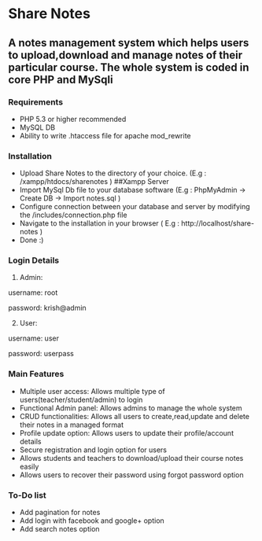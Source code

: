 # Share Notes
## A notes management system which helps users to upload,download and manage notes of their particular course. The whole system is coded in core PHP and MySqli



### Requirements 

- PHP 5.3 or higher recommended 
- MySQL DB
- Ability to write .htaccess file for apache mod_rewrite

### Installation
- Upload Share Notes to the directory of your choice. (E.g :  /xampp/htdocs/sharenotes ) ##Xampp Server
- Import MySql Db file to your database software (E.g : PhpMyAdmin -> Create DB -> Import notes.sql  )
- Configure connection between your database and server by modifying the /includes/connection.php file
- Navigate to the installation in your browser ( E.g :  http://localhost/share-notes )
- Done :)

### Login Details

1. Admin:

username: root

password: krish@admin

2. User:

username: user

password: userpass

### Main Features

- Multiple user access:  Allows multiple type of users(teacher/student/admin) to login 
- Functional Admin panel:  Allows admins to manage the whole system
- CRUD functionalities:  Allows all users to create,read,update and delete their notes in a managed format 
- Profile update option:  Allows users to update their profile/account details  
- Secure registration and login option for users
- Allows students and teachers to download/upload their course notes easily
- Allows users to recover their password using forgot password option

### To-Do  list
- Add pagination for notes
- Add login with facebook and google+ option
- Add search notes option

